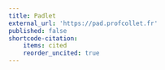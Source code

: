 ```yaml
---
title: Padlet
external_url: 'https://pad.profcollet.fr'
published: false
shortcode-citation:
    items: cited
    reorder_uncited: true
---
```


